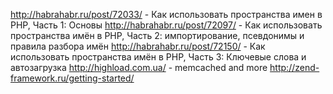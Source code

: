 http://habrahabr.ru/post/72033/ - Как использовать пространства имен в PHP, Часть 1: Основы
http://habrahabr.ru/post/72097/ - Как использовать пространства имён в PHP, Часть 2: импортирование, псевдонимы и правила разбора имён
http://habrahabr.ru/post/72150/ - Как использовать пространства имён в PHP, Часть 3: Ключевые слова и автозагрузка
http://highload.com.ua/ - memcached and more
http://zend-framework.ru/getting-started/
